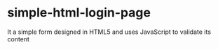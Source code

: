 # simple-html-login-page
It a simple form designed in HTML5 and uses JavaScript to validate its content
